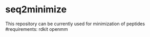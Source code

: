 # seq2minimize
This repository can be currently used for minimization of peptides
#requirements:
rdkit 
openmm
